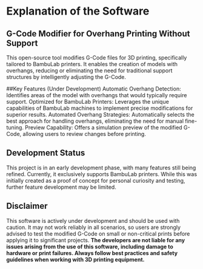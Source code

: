 # Explanation of the Software
## G-Code Modifier for Overhang Printing Without Support

This open-source tool modifies G-Code files for 3D printing, specifically tailored to BambuLab printers. It enables the creation of models with overhangs, reducing or eliminating the need for traditional support structures by intelligently adjusting the G-Code.

##Key Features (Under Development)
Automatic Overhang Detection: Identifies areas of the model with overhangs that would typically require support.
Optimized for BambuLab Printers: Leverages the unique capabilities of BambuLab machines to implement precise modifications for superior results.
Automated Overhang Strategies: Automatically selects the best approach for handling overhangs, eliminating the need for manual fine-tuning.
Preview Capability: Offers a simulation preview of the modified G-Code, allowing users to review changes before printing.
## Development Status
This project is in an early development phase, with many features still being refined. Currently, it exclusively supports BambuLab printers. While this was initially created as a proof of concept for personal curiosity and testing, further feature development may be limited.

## Disclaimer
This software is actively under development and should be used with caution. It may not work reliably in all scenarios, so users are strongly advised to test the modified G-Code on small or non-critical prints before applying it to significant projects.
**The developers are not liable for any issues arising from the use of this software, including damage to hardware or print failures. Always follow best practices and safety guidelines when working with 3D printing equipment.**
